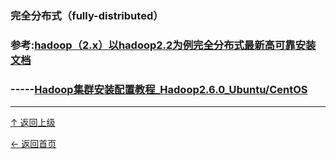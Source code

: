 


### 完全分布式（fully-distributed）
### 参考:[hadoop（2.x）以hadoop2.2为例完全分布式最新高可靠安装文档](http://www.aboutyun.com/thread-7684-1-1.html)
### -----[Hadoop集群安装配置教程_Hadoop2.6.0_Ubuntu/CentOS](http://www.powerxing.com/install-hadoop-cluster/)
 

----
[↑ 返回上级](https://github.com/asin929/linux-software/blob/master/Big-Data/Big-Data.md)

[← 返回首页](https://github.com/asin929/linux-software)


